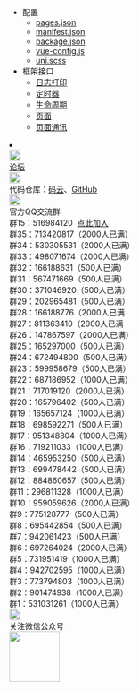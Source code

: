 * 配置
  * [pages.json](collocation/pages.md)
  * [manifest.json](collocation/manifest.md)
  * [package.json](collocation/package.md)
  * [vue-config.js](collocation/vue-config.md)
  * [uni.scss](collocation/uni-scss.md)
* 框架接口
  * [日志打印](collocation/frame/log.md)
  * [定时器](collocation/frame/timer.md)
  * [生命周期](collocation/frame/lifetime.md)
  * [页面](collocation/frame/window.md)
  * [页面通讯](collocation/frame/communication.md)
<li></li>
<div class="contact-box">
  <a href="//ask.dcloud.net.cn/explore/" target="_blank" class="contact-item">
  	<img src="//img-cdn-qiniu.dcloud.net.cn/uniapp/doc/d@2x.png" width="20" height="20"/>
  	<div class="contact-smg">
  		<div>论坛</div>
  	</div>
  </a>
	<div class="contact-item">
		<img src="//img-cdn-qiniu.dcloud.net.cn/uniapp/doc/git-1.png" width="20" height="20"/>
		<div class="contact-smg">
			<div>
	      代码仓库：<a href="https://gitee.com/dcloud/uni-app" target="_blank">码云</a>、<a href="http://github.com/dcloudio/uni-app" target="_blank">GitHub</a>
	    </div>
		</div>
	</div>
	<div class="contact-item">
    <img src="//img-cdn-qiniu.dcloud.net.cn/uniapp/doc/qq@2x.png" width="20" height="20"/>
    <div class="contact-smg">
       <div>官方QQ交流群</div>
    <div>群15：516984120 &nbsp;<a target="_blank" href="//shang.qq.com/wpa/qunwpa?idkey=ee6c3c34931b6401bf3fbe23d443ab1ac3d2071461369e6115d4bf0b6a935705">点此加入</a></div>
		<div>群35：713420817（2000人已满）</div>
		<div>群34：530305531（2000人已满）</div>
		<div>群33：498071674（2000人已满）</div>
		<div>群32：166188631（500人已满）</div>
		<div>群31：567471669（500人已满）</div>
		<div>群30：371046920（500人已满）</div>
		<div>群29：202965481（500人已满）</div>
		<div>群28：166188776（2000人已满 </div>
		<div>群27：811363410（2000人已满 </div>
		<div>群26：147867597（2000人已满）</div>
		<div>群25：165297000（500人已满）</div>
		<div>群24：672494800（500人已满）</div>
		<div>群23：599958679（500人已满）</div>
		<div>群22：687186952（1000人已满）</div>
		<div>群21：717019120（2000人已满）</div>
		<div>群20：165796402（500人已满）</div>
		<div>群19：165657124（1000人已满）</div>
		<div>群18：698592271（500人已满）</div>
		<div>群17：951348804（1000人已满）</div>
		<div>群16：719211033（1000人已满）</div>
		<!-- <div>群15：516984120（500人已满）</div> -->
		<div>群14：465953250（500人已满）</div>
		<div>群13：699478442（500人已满）</div>
		<div>群12：884860657（500人已满）</div>
		<div>群11：296811328（1000人已满）</div>
		<div>群10：959059626（2000人已满）</div>
		<div>群9：775128777（500人已满）</div>
		<div>群8：695442854（500人已满）</div>
		<div>群7：942061423（500人已满）</div>
		<div>群6：697264024（2000人已满）</div>
		<div>群5：731951419（1000人已满）</div>
		<div>群4：942702595（1000人已满）</div>
		<div>群3：773794803（1000人已满） </div>
		<div>群2：901474938（1000人已满） </div>
		<div>群1：531031261（1000人已满）</div>
    </div>
  </div>
  <div class="contact-item">
  	<img src="//img-cdn-qiniu.dcloud.net.cn/uniapp/doc/weixin@2x.png" width="20" height="20"/>
  	<div class="contact-smg">
  		<div>关注微信公众号</div>
  		<img src="https://img-cdn-qiniu.dcloud.net.cn/uniapp/doc/weixin.jpg" width="90" height="90"/>
  	</div>
  </div>
</div>